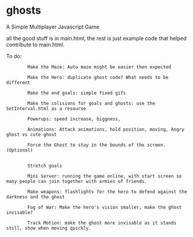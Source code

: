 # ghosts
A Simple Multiplayer Javascript Game


all the good stuff is in main.html, the rest is just example code that helped contribute to main.html.

To do:

            
            Make the Maze: Auto maze might be easier then expected
            
            Make the Hero: duplicate ghost code? What needs to be different
            
            Make the end goals: simple fixed gifs
            
            Make the colisions for goals and ghosts: use the SetInterval.html as a resourse
            
            Powerups: speed increase, biggness, 
            
            Animations: Attack animations, hold position, moving, Angry ghost vs cute ghost
            
            Force the Ghost to stay in the bounds of the screen. (Optional)
            
            
            Stretch goals
            
            Mini Server: running the game online, with start screen so many people can join together with armies of friends.
            
            Make weapons: flashlights for the hero to defend against the darkness and the ghost
            
            Fog of War: Make the hero's vision smaller, make the ghost invisable?
            
            Track Motion: make the ghost more invisable as it stands still, show when moving quickly. 
            

